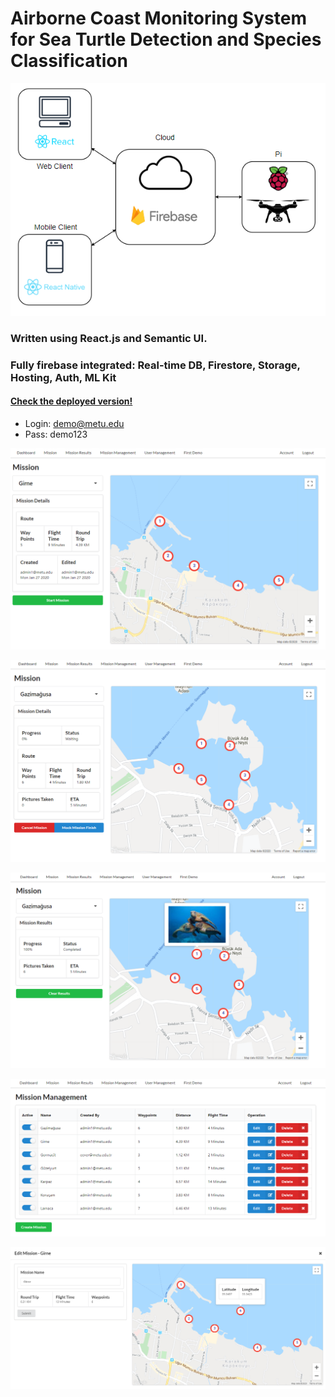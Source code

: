 # Airborne Coast Monitoring System for Sea Turtle Detection and Species Classification

<p align="center"> 
<img src="images/context.png" />
</p>

### Written using React.js and Semantic UI.
### Fully firebase integrated: Real-time DB, Firestore, Storage, Hosting, Auth, ML Kit


#### [Check the deployed version!](https://seaturtle.cloud/)
- Login: demo@metu.edu 
- Pass: demo123

![Screenshot](images/startmission.png)

![Screenshot](images/activemission.png)

![Screenshot](images/completedmission.png)

![Screenshot](images/editmission.png)

![Screenshot](images/editmissionmodal.png)

